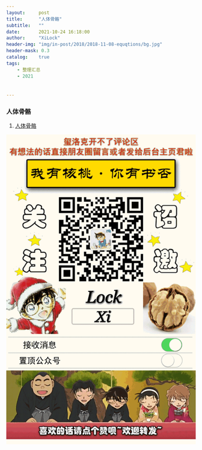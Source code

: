 ```yaml
---
layout:     post
title:      "人体骨骼"
subtitle:   ""
date:       2021-10-24 16:18:00
author:     "XiLock"
header-img: "img/in-post/2018/2018-11-08-equqtions/bg.jpg"
header-mask: 0.3
catalog:    true
tags:
    - 整理汇总
    - 2021


---
```


### 人体骨骼
1. [人体骨骼](molakirlee_git/attachment/!collect/skeleton.mhtml)

![](/img/wc-tail.GIF)
